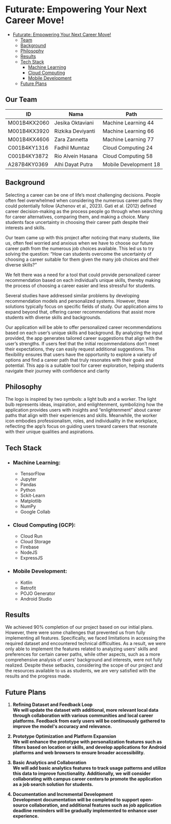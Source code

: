 # Futurate: Empowering Your Next Career Move!

- [Futurate: Empowering Your Next Career Move!](#futurate-empowering-your-next-career-move)
  - [Team](#our-team)
  - [Background](#background)
  - [Philosophy](#philosophy)
  - [Results](#results)
  - [Tech Stack](#tech-stack)
    - [Machine Learning](#machine-learning)
    - [Cloud Computing](#cloud-computing-gcp)
    - [Mobile Development](#mobile-development)
  - [Future Plans](#future-plans)

## Our Team

| ID             | Nama                  | Path   |
|-----------------|-----------------------|--------|
| M001B4KX2060   | Jesika Oktaviani      | Machine Learning 44    |
| M001B4KX3920   | Rizkika Deviyanti     | Machine Learning 66    |
| M001B4KX4606   | Zara Zannetta         | Machine Learning 77    |
| C001B4KY1316   | Fadhil Mumtaz         | Cloud Computing 24     |
| C001B4KY3872   | Rio Alvein Hasana     | Cloud Computing 58     |
| A287B4KY0369   | Alhi Dayat Putra      | Mobile Development 18  |

## Background
Selecting a career can be one of life’s most challenging decisions. People often feel overwhelmed when considering the numerous career paths they could potentially follow (Azhenov et al., 2023). Gati et al. (2012) defined career decision-making as the process people go through when searching for career alternatives, comparing them, and making a choice. Many students face uncertainty in choosing their career path despite their interests and skills.

Our team came up with this project after noticing that many students, like us, often feel worried and anxious when we have to choose our future career path from the numerous job choices available. This led us to try solving the question:
“How can students overcome the uncertainty of choosing a career suitable for them given the many job choices and their diverse skills?”

We felt there was a need for a tool that could provide personalized career recommendation based on each individual’s unique skills, thereby making the process of choosing a career easier and less stressful for students.

Several studies have addressed similar problems by developing recommendation models and personalized systems. However, these solutions typically focus on specific fields of study. Our application aims to expand beyond that, offering career recommendations that assist more students with diverse skills and backgrounds.

Our application will be able to offer personalized career recommendations based on each user’s unique skills and background. By analyzing the input provided, the app generates tailored career suggestions that align with the user’s strengths. If users feel that the initial recommendations don’t meet their expectations, they can easily request additional suggestions. This flexibility ensures that users have the opportunity to explore a variety of options and find a career path that truly resonates with their goals and potential. This app is a suitable tool for career exploration, helping students navigate their journey with confidence and clarity

## Philosophy
The logo is inspired by two symbols: a light bulb and a worker. The light bulb represents ideas, inspiration, and enlightenment, symbolizing how the application provides users with insights and “enlightenment” about career paths that align with their experiences and skills. Meanwhile, the worker icon embodies professionalism, roles, and individuality in the workplace, reflecting the app’s focus on guiding users toward careers that resonate with their unique qualities and aspirations.

## Tech Stack
- ### Machine Learning:
  - TensorFlow
  - Jupyter
  - Pandas
  - Python
  - Sckit-Learn
  - Matplotlib
  - NumPy
  - Google Collab
- ### Cloud Computing (GCP):
  - Cloud Run
  - Cloud Storage
  - Firebase
  - NodeJS
  - ExpressJS
- ### Mobile Development:
  - Kotlin
  - Retrofit
  - POJO Generator
  - Android Studio

## Results
We achieved 90% completion of our project based on our initial plans. However, there were some challenges that prevented us from fully implementing all features. Specifically, we faced limitations in accessing the required dataset and encountered technical difficulties. As a result, we were only able to implement the features related to analyzing users' skills and preferences for certain career paths, while other aspects, such as a more comprehensive analysis of users' background and interests, were not fully realized. Despite these setbacks, considering the scope of our project and the resources available to us as students, we are very satisfied with the results and the progress made.

## Future Plans
1. <b>Refining Dataset and Feedback Loop<b><br>
We will update the dataset with additional, more relevant local data through collaboration with various communities and local career platforms. Feedback from early users will be continuously gathered to improve the model's accuracy and relevance.

2. <b>Prototype Optimization and Platform Expansion<b><br>
We will enhance the prototype with personalization features such as filters based on location or skills, and develop applications for Android platforms and web browsers to ensure broader accessibility.

3. <b>Basic Analytics and Collaboration<b><br>
We will add basic analytics features to track usage patterns and utilize this data to improve functionality. Additionally, we will consider collaborating with campus career centers to promote the application as a job search solution for students.

4. <b>Documentation and Incremental Development<b><br>
Development documentation will be completed to support open-source collaboration, and additional features such as job application deadline reminders will be gradually implemented to enhance user experience.
